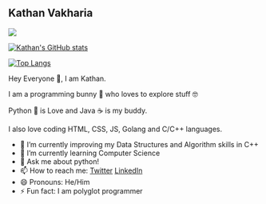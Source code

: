 ## Kathan Vakharia
![](https://komarev.com/ghpvc/?username=Kathan-Vakharia&label=PROFILE+VIEWS&style=flat-square&color=3944bc)
<!-- 👯 I’m looking to collaborate on --> 
[![Kathan's GitHub stats](https://github-readme-stats.vercel.app/api?username=Kathan-Vakharia&show_icons=True&theme=tokyonight)](https://github.com/anuraghazra/github-readme-stats)

[![Top Langs](https://github-readme-stats.vercel.app/api/top-langs/?username=Kathan-Vakharia&layout=compact&theme=tokyonight)](https://github.com/anuraghazra/github-readme-stats)

Hey Everyone 👋,  I am Kathan.

I am a programming bunny 🐇 who loves to explore stuff 🤓 

Python 🐍 is Love and Java ☕ is my buddy.

I also love coding  HTML, CSS, JS, Golang and C/C++ languages.




- 🔭 I’m currently improving my Data Structures and Algorithm skills in C++
- 🌱 I’m currently learning Computer Science
- 💬 Ask me about python! 
- 📫 How to reach me: [Twitter](https://twitter.com/kathan_vakharia) [LinkedIn](https://www.linkedin.com/in/kathan-vakharia-a76a07190/)
- 😄 Pronouns: He/Him
- ⚡ Fun fact: I am polyglot programmer




